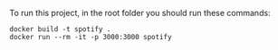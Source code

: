
To run this project,  in the root folder you should run these commands:

```docker
docker build -t spotify .
docker run --rm -it -p 3000:3000 spotify
```